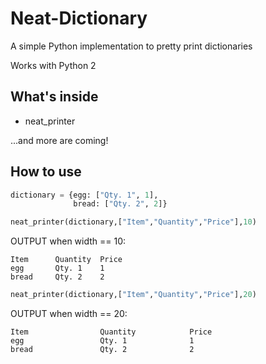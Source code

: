 # Neat-Dictionary
A simple Python implementation to pretty print dictionaries

Works with Python 2

What's inside
---
* neat_printer

...and more are coming!

How to use
---
```python
dictionary = {egg: ["Qty. 1", 1],
              bread: ["Qty. 2", 2]}

```
```python
neat_printer(dictionary,["Item","Quantity","Price"],10)
```
OUTPUT when width == 10:
```
Item      Quantity  Price
egg       Qty. 1    1
bread     Qty. 2    2
```
```python
neat_printer(dictionary,["Item","Quantity","Price"],20)
```
OUTPUT when width == 20:
```
Item                Quantity            Price               
egg                 Qty. 1              1                   
bread               Qty. 2              2                   
```
